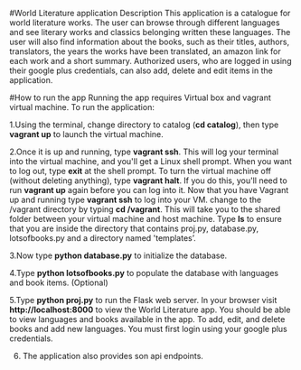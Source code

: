 #World Literature application Description
This application is a catalogue for world literature works. The user can browse through different languages and see literary works and classics belonging written these languages. The user will also find information about the books, such as their titles, authors, translators, the years the works have been translated, an amazon link for each work and a short summary.
Authorized users, who are logged in using their google plus credentials, can also add, delete and edit items in the application.


#How to run the app
Running the app requires Virtual box and vagrant virtual machine. To run the application:

1.Using the terminal, change directory to catalog (**cd catalog**), then type **vagrant up** to launch the virtual machine.

2.Once it is up and running, type **vagrant ssh**. This will log your terminal into the virtual machine, and you'll get a Linux shell prompt. When you want to log out, type **exit** at the shell prompt.  To turn the virtual machine off (without deleting anything), type **vagrant halt**. If you do this, you'll need to run **vagrant up** again before you can log into it. Now that you have Vagrant up and running type **vagrant ssh** to log into your VM.  change to the /vagrant directory by typing **cd /vagrant**. This will take you to the shared folder between your virtual machine and host machine.
Type **ls** to ensure that you are inside the directory that contains proj.py, database.py, lotsofbooks.py and a directory named 'templates’.

3.Now type **python database.py** to initialize the database.

4.Type **python lotsofbooks.py** to populate the database with languages and book items. (Optional)

5.Type **python proj.py** to run the Flask web server. In your browser visit **http://localhost:8000** to view the World Literature app.  You should be able to view languages and books available in the app. To add, edit, and delete books and add new languages. You must first login using your google plus credentials.

6. The application also provides son api endpoints.
